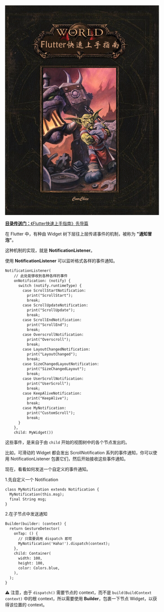 [![](https://raw.githubusercontent.com/chenBingX/img/master/Flutter/Flutter快速上手指南封面2.JPG)](https://juejin.im/post/5c8f8e62e51d456a0f23d0fe)

[**目录传送门：**《Flutter快速上手指南》先导篇](https://juejin.im/post/5c8f8e62e51d456a0f23d0fe)

在 Flutter 中，有种由 Widget 树下层往上层传递事件的机制，被称为 **"通知冒泡"**。

这种机制的实现，就是 **NotificationListener**。

使用 **NotificationListener** 可以监听格式各样的事件通知。

```
NotificationListener(
    // 此处能够收到各种各样的事件
    onNotification: (notify) {
      switch (notify.runtimeType) {
        case ScrollStartNotification:
          print("ScrollStart");
          break;
        case ScrollUpdateNotification:
          print("ScrollUpdate");
          break;
        case ScrollEndNotification:
          print("ScrollEnd");
          break;
        case OverscrollNotification:
          print("Overscroll");
          break;
        case LayoutChangedNotification:
          print("LayoutChanged");
          break;
        case SizeChangedLayoutNotification:
          print("SizeChangedLayout");
          break;
        case UserScrollNotification:
          print("UserScroll");
          break;
        case KeepAliveNotification:
          print("KeepAlive");
          break;
        case MyNotification:
          print("CustomScroll");
          break;
      }
    },
    child: MyWidget())
```

这些事件，是来自于由 `child` 开始的视图树中的各个节点发出的。  

比如，可滑动的 Widget 都会发出 ScrollNotification 系列的事件通知，你可以使用 NotificationListener 包裹它们，然后开始接收这些事件通知。   

现在，看看如何发送一个自定义的事件通知。  

1.先自定义一个 Notification

```
class MyNotification extends Notification {
  MyNotification(this.msg);
  final String msg;
}
```

2.在子节点中发送通知

```
Builder(builder: (context) {
  return GestureDetector(
    onTap: () {
      // 只需要调用 dispatch 即可
      MyNotification('Haha!').dispatch(context);
    },
    child: Container(
      width: 100,
      height: 100,
      color: Colors.blue,
    ),
  );
}
```

⚠️ 注意，由于 `dispatch()` 需要节点的 context，而不是 `build(BuildContext context)` 中的根 context，所以需要使用 **Builder**，包裹一下节点 Widget，以获得该位置的 context。